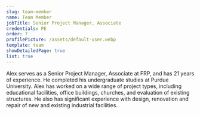 ```yaml
---
slug: team-member
name: Team Member
jobTitle: Senior Project Manager, Associate
credentials: PE
order: 7
profilePicture: /assets/default-user.webp
template: team
showDetailedPage: true
list: true
---
```

Alex serves as a Senior Project Manager, Associate at FRP, and has 21 years of experience.  He completed his undergraduate studies at Purdue University.  Alex has worked on a wide range of project types, including educational facilities, office buildings, churches, and evaluation of existing structures.  He also has significant experience with design, renovation and repair of new and existing industrial facilities.
